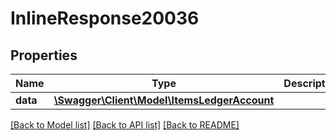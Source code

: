 # InlineResponse20036

## Properties
Name | Type | Description | Notes
------------ | ------------- | ------------- | -------------
**data** | [**\Swagger\Client\Model\ItemsLedgerAccount**](ItemsLedgerAccount.md) |  | [optional] 

[[Back to Model list]](../../README.md#documentation-for-models) [[Back to API list]](../../README.md#documentation-for-api-endpoints) [[Back to README]](../../README.md)

